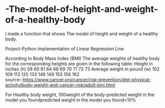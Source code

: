 # -The-model-of-height-and-weight-of-a-healthy-body
I made a function that shows The model of height and weight of a healthy body. 

Project-Python Implementation of Linear Regression Line

According to Body Mass Index (BMI) The average weights of healthy body for the corresponding heights are given in the following table:
Height in inches (h)
58
60
61
64
66
69
70
71
72
73
Average weight in pound (w)
102
109
113
125
133
146
149
153
158
162
source-:https://www.cancer.org/cancer/risk-prevention/diet-physical-activity/body-weight-and-cancer-risk/adult-bmi.html

For Healthy body weight, 100weight of the body-predicted weight in the model you foundpredicted weight in the model you found<10%
